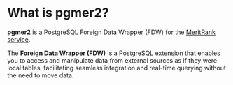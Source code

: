 # What is pgmer2?

**pgmer2** is a PostgreSQL Foreign Data Wrapper (FDW) for the [MeritRank service](https://github.com/Intersubjective/meritrank-rust/tree/main/service).

The **Foreign Data Wrapper (FDW)** is a PostgreSQL extension that enables you to access and manipulate data from external sources as if they were local tables, facilitating seamless integration and real-time querying without the need to move data.
